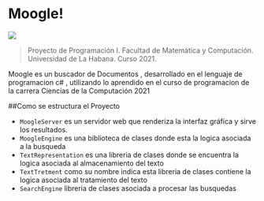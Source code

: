# Moogle!

![](moogle.png)

> Proyecto de Programación I. Facultad de Matemática y Computación. Universidad de La Habana. Curso 2021.

Moogle es un buscador de Documentos , desarrollado en el lenguaje de programacion c# , utilizando lo aprendido en el curso de programacion de la carrera Ciencias de la Computación 2021

##Como se estructura el Proyecto
- `MoogleServer` es un servidor web que renderiza la interfaz gráfica y sirve los resultados.
- `MoogleEngine` es una biblioteca de clases donde esta la logica asociada a la busqueda
- `TextRepresentation` es una libreria de clases donde se encuentra la logica asociada al almacenamiento del texto 
- `TextTretment` como su nombre indica esta libreria de clases contiene la logica asociada al tratamiento del texto
- `SearchEngine` libreria de clases asociada a procesar las busquedas 







